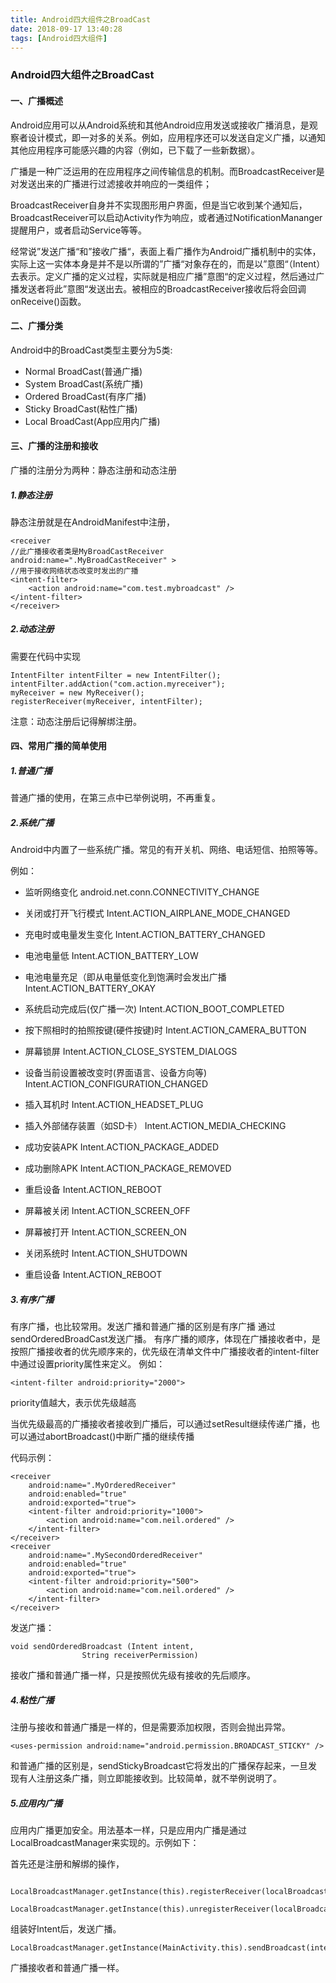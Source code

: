 ```yaml
---
title: Android四大组件之BroadCast
date: 2018-09-17 13:40:28
tags: [Android四大组件]
---
```


### Android四大组件之BroadCast

#### 一、广播概述

Android应用可以从Android系统和其他Android应用发送或接收广播消息，是观察者设计模式，即一对多的关系。例如，应用程序还可以发送自定义广播，以通知其他应用程序可能感兴趣的内容（例如，已下载了一些新数据）。

广播是一种广泛运用的在应用程序之间传输信息的机制。而BroadcastReceiver是对发送出来的广播进行过滤接收并响应的一类组件；

BroadcastReceiver自身并不实现图形用户界面，但是当它收到某个通知后，BroadcastReceiver可以启动Activity作为响应，或者通过NotificationMananger提醒用户，或者启动Service等等。

经常说”发送广播“和”接收广播“，表面上看广播作为Android广播机制中的实体，实际上这一实体本身是并不是以所谓的”广播“对象存在的，而是以”意图“（Intent）去表示。定义广播的定义过程，实际就是相应广播”意图“的定义过程，然后通过广播发送者将此”意图“发送出去。被相应的BroadcastReceiver接收后将会回调onReceive()函数。


#### 二、广播分类

Android中的BroadCast类型主要分为5类:

* Normal BroadCast(普通广播)
* System BroadCast(系统广播)
* Ordered BroadCast(有序广播)
* Sticky BroadCast(粘性广播)
* Local BroadCast(App应用内广播)


#### 三、广播的注册和接收

广播的注册分为两种：静态注册和动态注册

##### 1.静态注册

静态注册就是在AndroidManifest中注册，

	<receiver 
    //此广播接收者类是MyBroadCastReceiver
    android:name=".MyBroadCastReceiver" >
    //用于接收网络状态改变时发出的广播
    <intent-filter>
        <action android:name="com.test.mybroadcast" />
    </intent-filter>
	</receiver>
	
	
##### 2.动态注册

需要在代码中实现

    IntentFilter intentFilter = new IntentFilter();
    intentFilter.addAction("com.action.myreceiver");
    myReceiver = new MyReceiver();
    registerReceiver(myReceiver, intentFilter);

注意：动态注册后记得解绑注册。


#### 四、常用广播的简单使用

##### 1.普通广播

普通广播的使用，在第三点中已举例说明，不再重复。

##### 2.系统广播

Android中内置了一些系统广播。常见的有开关机、网络、电话短信、拍照等等。

例如：

* 监听网络变化	android.net.conn.CONNECTIVITY_CHANGE

* 关闭或打开飞行模式	Intent.ACTION_AIRPLANE_MODE_CHANGED

* 充电时或电量发生变化	Intent.ACTION_BATTERY_CHANGED

* 电池电量低	Intent.ACTION_BATTERY_LOW

* 电池电量充足（即从电量低变化到饱满时会发出广播	Intent.ACTION_BATTERY_OKAY

* 系统启动完成后(仅广播一次)	Intent.ACTION_BOOT_COMPLETED

* 按下照相时的拍照按键(硬件按键)时	Intent.ACTION_CAMERA_BUTTON

* 屏幕锁屏	Intent.ACTION_CLOSE_SYSTEM_DIALOGS

* 设备当前设置被改变时(界面语言、设备方向等)	Intent.ACTION_CONFIGURATION_CHANGED

* 插入耳机时	Intent.ACTION_HEADSET_PLUG

* 插入外部储存装置（如SD卡）	Intent.ACTION_MEDIA_CHECKING

* 成功安装APK	Intent.ACTION_PACKAGE_ADDED

* 成功删除APK	Intent.ACTION_PACKAGE_REMOVED

* 重启设备	Intent.ACTION_REBOOT

* 屏幕被关闭	Intent.ACTION_SCREEN_OFF

* 屏幕被打开	Intent.ACTION_SCREEN_ON

* 关闭系统时	Intent.ACTION_SHUTDOWN

* 重启设备	Intent.ACTION_REBOOT


##### 3.有序广播

有序广播，也比较常用。发送广播和普通广播的区别是有序广播 通过sendOrderedBroadCast发送广播。
有序广播的顺序，体现在广播接收者中，是按照广播接收者的优先顺序来的，优先级在清单文件中广播接收者的intent-filter中通过设置priority属性来定义。
例如：
	
	<intent-filter android:priority="2000">
	
priority值越大，表示优先级越高

当优先级最高的广播接收者接收到广播后，可以通过setResult继续传递广播，也可以通过abortBroadcast()中断广播的继续传播

代码示例：

	<receiver
        android:name=".MyOrderedReceiver"
        android:enabled="true"
        android:exported="true">
        <intent-filter android:priority="1000">
            <action android:name="com.neil.ordered" />
        </intent-filter>
    </receiver>
    <receiver
        android:name=".MySecondOrderedReceiver"
        android:enabled="true"
        android:exported="true">
        <intent-filter android:priority="500">
            <action android:name="com.neil.ordered" />
        </intent-filter>
    </receiver>
    
   
 发送广播：
 
	void sendOrderedBroadcast (Intent intent, 
	                String receiverPermission)
	                
接收广播和普通广播一样，只是按照优先级有接收的先后顺序。

##### 4.粘性广播

注册与接收和普通广播是一样的，但是需要添加权限，否则会抛出异常。


	<uses-permission android:name="android.permission.BROADCAST_STICKY" />

和普通广播的区别是，sendStickyBroadcast它将发出的广播保存起来，一旦发现有人注册这条广播，则立即能接收到。比较简单，就不举例说明了。

##### 5.应用内广播

应用内广播更加安全。用法基本一样，只是应用内广播是通过LocalBroadcastManager来实现的。示例如下：

首先还是注册和解绑的操作，

	        LocalBroadcastManager.getInstance(this).registerReceiver(localBroadcastDemo,intentFilter);

	LocalBroadcastManager.getInstance(this).unregisterReceiver(localBroadcastDemo);


组装好Intent后，发送广播。

	LocalBroadcastManager.getInstance(MainActivity.this).sendBroadcast(intent);
	
广播接收者和普通广播一样。










	




